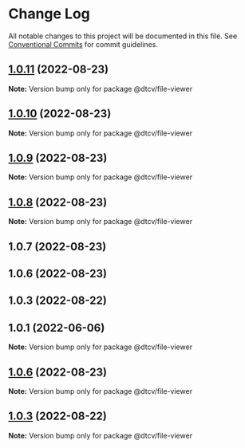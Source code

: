 # Change Log

All notable changes to this project will be documented in this file.
See [Conventional Commits](https://conventionalcommits.org) for commit guidelines.

## [1.0.11](https://github.com/paramountric/digitaltwincityviewer/compare/@dtcv/file-viewer@1.0.10...@dtcv/file-viewer@1.0.11) (2022-08-23)

**Note:** Version bump only for package @dtcv/file-viewer





## [1.0.10](https://github.com/paramountric/digitaltwincityviewer/compare/@dtcv/file-viewer@1.0.9...@dtcv/file-viewer@1.0.10) (2022-08-23)

**Note:** Version bump only for package @dtcv/file-viewer





## [1.0.9](https://github.com/paramountric/digitaltwincityviewer/compare/@dtcv/file-viewer@1.0.8...@dtcv/file-viewer@1.0.9) (2022-08-23)

**Note:** Version bump only for package @dtcv/file-viewer





## [1.0.8](https://github.com/paramountric/digitaltwincityviewer/compare/@dtcv/file-viewer@1.0.7...@dtcv/file-viewer@1.0.8) (2022-08-23)

**Note:** Version bump only for package @dtcv/file-viewer





## 1.0.7 (2022-08-23)



## 1.0.6 (2022-08-23)



## 1.0.3 (2022-08-22)



## 1.0.1 (2022-06-06)

**Note:** Version bump only for package @dtcv/file-viewer





## [1.0.6](https://github.com/paramountric/digitaltwincityviewer/compare/v1.0.5...v1.0.6) (2022-08-23)

**Note:** Version bump only for package @dtcv/file-viewer





## [1.0.3](https://github.com/paramountric/digitaltwincityviewer/compare/v1.0.2...v1.0.3) (2022-08-22)

**Note:** Version bump only for package @dtcv/file-viewer
